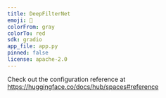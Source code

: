 ```yaml
---
title: DeepFilterNet
emoji: 💩
colorFrom: gray
colorTo: red
sdk: gradio
app_file: app.py
pinned: false
license: apache-2.0
---
```


Check out the configuration reference at https://huggingface.co/docs/hub/spaces#reference
